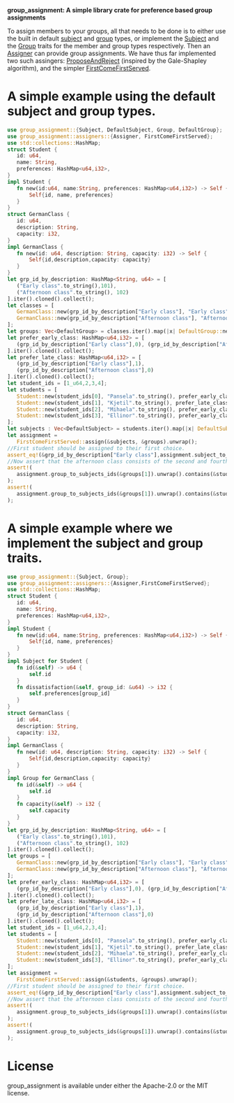 **group_assignment: A simple library crate for preference based group assignments**

 To assign members to your groups, all that needs to be done is to either use the built in default [subject](src/subjects/mod.rs#L19) and [group](src/groups/mod.rs#L15) types, or implement the [Subject](src/subjects/mod.rs#L7) and the [Group](src/groups/mod.rs#L5) traits
 for the member and group types respectively. Then an [Assigner](src/assignment/assigners/mod.rs#L22) can provide group assignments. We have thus far implemented
 two such assingers: [ProposeAndReject](src/assignment/assigners/propose_and_reject/mod.rs#L25) (inspired by the Gale-Shapley algorithm), and the simpler [FirstComeFirstServed](src/assignment/assigners/first_come_first_served/mod.rs#L10).

 # A simple example using the default subject and group types.
 ```rust 
use group_assignment::{Subject, DefaultSubject, Group, DefaultGroup};
use group_assignment::assigners::{Assigner, FirstComeFirstServed};
use std::collections::HashMap;
struct Student {
    id: u64,
    name: String,
    preferences: HashMap<u64,i32>,
}
impl Student {
    fn new(id:u64, name:String, preferences: HashMap<u64,i32>) -> Self {
        Self{id, name, preferences}
    }
}
struct GermanClass {
    id: u64,
    description: String,
    capacity: i32,
}
impl GermanClass {
    fn new(id: u64, description: String, capacity: i32) -> Self {
        Self{id,description,capacity: capacity}
    }
}
let grp_id_by_description: HashMap<String, u64> = [
    ("Early class".to_string(),101),
    ("Afternoon class".to_string(), 102)
].iter().cloned().collect();
let classes = [
    GermanClass::new(grp_id_by_description["Early class"], "Early class".to_string(),2),
    GermanClass::new(grp_id_by_description["Afternoon class"], "Afternoon class".to_string(), 2)
];
let groups: Vec<DefaultGroup> = classes.iter().map(|x| DefaultGroup::new(x.id, x.capacity)).collect();
let prefer_early_class: HashMap<u64,i32> = [
    (grp_id_by_description["Early class"],0), (grp_id_by_description["Afternoon class"],1)
].iter().cloned().collect();  
let prefer_late_class: HashMap<u64,i32> = [
    (grp_id_by_description["Early class"],1),
    (grp_id_by_description["Afternoon class"],0)
].iter().cloned().collect();
let student_ids = [1_u64,2,3,4];
let students = [
    Student::new(student_ids[0], "Pansela".to_string(), prefer_early_class.clone()),
    Student::new(student_ids[1], "Kjetil".to_string(), prefer_late_class),
    Student::new(student_ids[2], "Mihaela".to_string(), prefer_early_class.clone()),
    Student::new(student_ids[3], "Ellinor".to_string(), prefer_early_class)    
];
let subjects : Vec<DefaultSubject> = students.iter().map(|x| DefaultSubject::new(x.id, x.preferences.clone(), 2)).collect();
let assignment =
    FirstComeFirstServed::assign(&subjects, &groups).unwrap();
//First student should be assigned to their first choice.
assert_eq!(&grp_id_by_description["Early class"],assignment.subject_to_group_id(&subjects[0]).unwrap());
 //Now assert that the afternoon class consists of the second and fourth student
assert!(
    assignment.group_to_subjects_ids(&groups[1]).unwrap().contains(&student_ids[1])
);  
assert!(
    assignment.group_to_subjects_ids(&groups[1]).unwrap().contains(&student_ids[3])
);
 ```
 # A simple example where we implement the subject and group traits.  
 ```rust 
use group_assignment::{Subject, Group};
use group_assignment::assigners::{Assigner,FirstComeFirstServed};
use std::collections::HashMap;
struct Student {
    id: u64,
    name: String,
    preferences: HashMap<u64,i32>,
}
impl Student {
    fn new(id:u64, name:String, preferences: HashMap<u64,i32>) -> Self {
        Self{id, name, preferences}
    }
}
impl Subject for Student {
    fn id(&self) -> u64 {
        self.id
    }
    fn dissatisfaction(&self, group_id: &u64) -> i32 {
        self.preferences[group_id]
    }
}
struct GermanClass {
    id: u64,
    description: String,
    capacity: i32,
}
impl GermanClass {
    fn new(id: u64, description: String, capacity: i32) -> Self {
        Self{id,description,capacity: capacity}
    }
}
impl Group for GermanClass {
    fn id(&self) -> u64 {
        self.id
    }
    fn capacity(&self) -> i32 {
        self.capacity
    }
}
let grp_id_by_description: HashMap<String, u64> = [
    ("Early class".to_string(),101),
    ("Afternoon class".to_string(), 102)
].iter().cloned().collect();
let groups = [
    GermanClass::new(grp_id_by_description["Early class"], "Early class".to_string(),2),
    GermanClass::new(grp_id_by_description["Afternoon class"], "Afternoon class".to_string(), 2)
];
let prefer_early_class: HashMap<u64,i32> = [
    (grp_id_by_description["Early class"],0), (grp_id_by_description["Afternoon class"],1)
].iter().cloned().collect();  
let prefer_late_class: HashMap<u64,i32> = [
    (grp_id_by_description["Early class"],1),
    (grp_id_by_description["Afternoon class"],0)
].iter().cloned().collect();
let student_ids = [1_u64,2,3,4];
let students = [
    Student::new(student_ids[0], "Pansela".to_string(), prefer_early_class.clone()),
    Student::new(student_ids[1], "Kjetil".to_string(), prefer_late_class),
    Student::new(student_ids[2], "Mihaela".to_string(), prefer_early_class.clone()),
    Student::new(student_ids[3], "Ellinor".to_string(), prefer_early_class)    
];
let assignment =
    FirstComeFirstServed::assign(&students, &groups).unwrap();
//First student should be assigned to their first choice.
assert_eq!(&grp_id_by_description["Early class"],assignment.subject_to_group_id(&students[0]).unwrap());
 //Now assert that the afternoon class consists of the second and fourth student
assert!(
    assignment.group_to_subjects_ids(&groups[1]).unwrap().contains(&student_ids[1])
);  
assert!(
    assignment.group_to_subjects_ids(&groups[1]).unwrap().contains(&student_ids[3])
);
 ```

# License
group_assignment is available under either the Apache-2.0 or the MIT license.